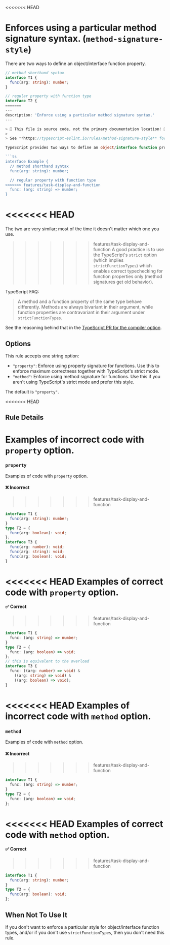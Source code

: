 <<<<<<< HEAD
# Enforces using a particular method signature syntax. (`method-signature-style`)

There are two ways to define an object/interface function property.

```ts
// method shorthand syntax
interface T1 {
  func(arg: string): number;
}

// regular property with function type
interface T2 {
=======
---
description: 'Enforce using a particular method signature syntax.'
---

> 🛑 This file is source code, not the primary documentation location! 🛑
>
> See **https://typescript-eslint.io/rules/method-signature-style** for documentation.

TypeScript provides two ways to define an object/interface function property:

```ts
interface Example {
  // method shorthand syntax
  func(arg: string): number;

  // regular property with function type
>>>>>>> features/task-display-and-function
  func: (arg: string) => number;
}
```

<<<<<<< HEAD
=======
The two are very similar; most of the time it doesn't matter which one you use.

>>>>>>> features/task-display-and-function
A good practice is to use the TypeScript's `strict` option (which implies `strictFunctionTypes`) which enables correct typechecking for function properties only (method signatures get old behavior).

TypeScript FAQ:

> A method and a function property of the same type behave differently.
> Methods are always bivariant in their argument, while function properties are contravariant in their argument under `strictFunctionTypes`.

See the reasoning behind that in the [TypeScript PR for the compiler option](https://github.com/microsoft/TypeScript/pull/18654).

## Options

This rule accepts one string option:

- `"property"`: Enforce using property signature for functions. Use this to enforce maximum correctness together with TypeScript's strict mode.
- `"method"`: Enforce using method signature for functions. Use this if you aren't using TypeScript's strict mode and prefer this style.

The default is `"property"`.

<<<<<<< HEAD
## Rule Details

Examples of **incorrect** code with `property` option.
=======
### `property`

Examples of code with `property` option.

<!--tabs-->

#### ❌ Incorrect
>>>>>>> features/task-display-and-function

```ts
interface T1 {
  func(arg: string): number;
}
type T2 = {
  func(arg: boolean): void;
};
interface T3 {
  func(arg: number): void;
  func(arg: string): void;
  func(arg: boolean): void;
}
```

<<<<<<< HEAD
Examples of **correct** code with `property` option.
=======
#### ✅ Correct
>>>>>>> features/task-display-and-function

```ts
interface T1 {
  func: (arg: string) => number;
}
type T2 = {
  func: (arg: boolean) => void;
};
// this is equivalent to the overload
interface T3 {
  func: ((arg: number) => void) &
    ((arg: string) => void) &
    ((arg: boolean) => void);
}
```

<<<<<<< HEAD
Examples of **incorrect** code with `method` option.
=======
### `method`

Examples of code with `method` option.

<!--tabs-->

#### ❌ Incorrect
>>>>>>> features/task-display-and-function

```ts
interface T1 {
  func: (arg: string) => number;
}
type T2 = {
  func: (arg: boolean) => void;
};
```

<<<<<<< HEAD
Examples of **correct** code with `method` option.
=======
#### ✅ Correct
>>>>>>> features/task-display-and-function

```ts
interface T1 {
  func(arg: string): number;
}
type T2 = {
  func(arg: boolean): void;
};
```

## When Not To Use It

If you don't want to enforce a particular style for object/interface function types, and/or if you don't use `strictFunctionTypes`, then you don't need this rule.
